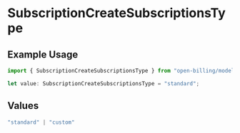 # SubscriptionCreateSubscriptionsType

## Example Usage

```typescript
import { SubscriptionCreateSubscriptionsType } from "open-billing/models/operations";

let value: SubscriptionCreateSubscriptionsType = "standard";
```

## Values

```typescript
"standard" | "custom"
```